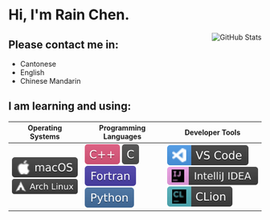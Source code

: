 # Hi, I'm Rain Chen.

<img align="right" src="https://github-readme-stats.vercel.app/api?username=CongJyu&card_width=450&show_icons=true&hide_title=false&title_color=4f3a9d&icon_color=592b7a&text_color=8a53b0&hide_border=true&bg_color=25,e0eeff,c1ddff,e1e0ff,ffe4ff,f8ebff" alt="GitHub Stats" z-index=10>

## Please contact me in:

- Cantonese
- English
- Chinese Mandarin

## I am learning and using:

| Operating Systems | Programming Languages | Developer Tools |
| --- | --- | --- |
| ![macOS](./img/macOS-3E3E3E.svg) ![ArchLinux](./img/Arch_Linux-3E3E3E.svg) | ![C++](./img/C++-E1587E.svg) ![C](./img/C-4E4E4E.svg) ![Fortran](./img/Fortran-4C41AB.svg) ![Python](./img/Python-4571A1.svg) | ![VScode](./img/VS_Code-3E3E3E.svg) ![IntelliJ_IDEA](./img/IntelliJ_IDEA-3E3E3E.svg) ![CLion](./img/CLion-3E3E3E.svg) |
